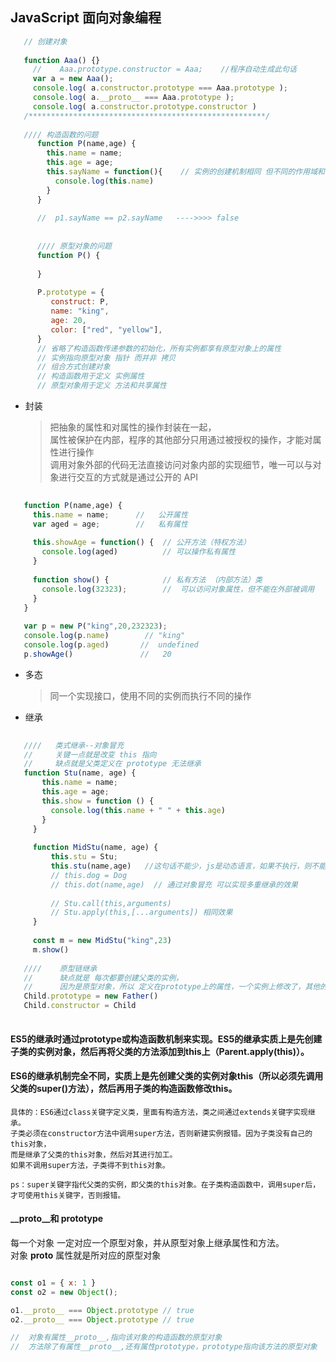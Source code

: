 ## JavaScript 面向对象编程

```js
   // 创建对象
   
   function Aaa() {}
     //    Aaa.prototype.constructor = Aaa;    //程序自动生成此句话
     var a = new Aaa();
     console.log( a.constructor.prototype === Aaa.prototype );
     console.log( a.__proto__ === Aaa.prototype );
     console.log( a.constructor.prototype.constructor )
   /*****************************************************/    
     
   //// 构造函数的问题 
      function P(name,age) {
        this.name = name;
        this.age = age;
        this.sayName = function(){    // 实例的创建机制相同 但不同的作用域和标识符的解析
          console.log(this.name)
        }
      }
   
      //  p1.sayName == p2.sayName   ---->>>> false
      
      
      //// 原型对象的问题
      function P() {
         
      }
      
      P.prototype = {
         construct: P,
         name: "king",
         age: 20,
         color: ["red", "yellow"],
      }
      // 省略了构造函数传递参数的初始化，所有实例都享有原型对象上的属性
      // 实例指向原型对象 指针 而并非 拷贝
      // 组合方式创建对象
      // 构造函数用于定义 实例属性 
      // 原型对象用于定义 方法和共享属性 
``` 

- 封装  
    > 把抽象的属性和对属性的操作封装在一起，  
      属性被保护在内部，程序的其他部分只用通过被授权的操作，才能对属性进行操作   
      调用对象外部的代码无法直接访问对象内部的实现细节，唯一可以与对象进行交互的方式就是通过公开的 API
    
```javascript
   
   function P(name,age) {
     this.name = name;      //   公开属性
     var aged = age;        //   私有属性
     
     this.showAge = function() {  // 公开方法（特权方法）
       console.log(aged)          // 可以操作私有属性
     }
     
     function show() {            // 私有方法 （内部方法）类
       console.log(32323);        //  可以访问对象属性，但不能在外部被调用
     }
   }
   
   var p = new P("king",20,232323);
   console.log(p.name)        // "king"
   console.log(p.aged)       //  undefined
   p.showAge()               //   20 
```    
    
    
- 多态
    > 同一个实现接口，使用不同的实例而执行不同的操作


- 继承  

```javascript
   
   ////   类式继承--对象冒充   
   //     关键一点就是改变 this 指向
   //     缺点就是父类定义在 prototype 无法继承
   function Stu(name, age) {
       this.name = name;
       this.age = age;
       this.show = function () {
         console.log(this.name + " " + this.age)
       }
     }
  
     function MidStu(name, age) {
         this.stu = Stu;
         this.stu(name,age)   //这句话不能少，js是动态语言，如果不执行，则不能实现继承
         // this.dog = Dog    
         // this.dot(name,age)  // 通过对象冒充 可以实现多重继承的效果
         
         // Stu.call(this,arguments)
         // Stu.apply(this,[...arguments]) 相同效果        
     }
   
     const m = new MidStu("king",23)
     m.show()
   
   ////    原型链继承
   //      缺点就是 每次都要创建父类的实例，
   //      因为是原型对象，所以 定义在prototype上的属性，一个实例上修改了，其他的实例上也会修改
   Child.prototype = new Father()
   Child.constructor = Child
   
```

#### ES5的继承时通过prototype或构造函数机制来实现。ES5的继承实质上是先创建子类的实例对象，然后再将父类的方法添加到this上（Parent.apply(this)）。  
#### ES6的继承机制完全不同，实质上是先创建父类的实例对象this（所以必须先调用父类的super()方法），然后再用子类的构造函数修改this。

```
具体的：ES6通过class关键字定义类，里面有构造方法，类之间通过extends关键字实现继承。
子类必须在constructor方法中调用super方法，否则新建实例报错。因为子类没有自己的this对象，
而是继承了父类的this对象，然后对其进行加工。
如果不调用super方法，子类得不到this对象。

ps：super关键字指代父类的实例，即父类的this对象。在子类构造函数中，调用super后，才可使用this关键字，否则报错。
```

#### __proto__和 prototype
每一个对象 一定对应一个原型对象，并从原型对象上继承属性和方法。  
对象 __proto__ 属性就是所对应的原型对象
```js

const o1 = { x: 1 }
const o2 = new Object();

o1.__proto__ === Object.prototype // true
o2.__proto__ === Object.prototype // true

//  对象有属性__proto__,指向该对象的构造函数的原型对象
//  方法除了有属性__proto__,还有属性prototype，prototype指向该方法的原型对象
```






